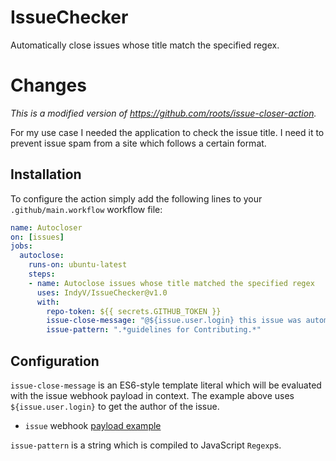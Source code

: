 # IssueChecker
Automatically close issues whose title match the specified regex.

# Changes
*This is a modified version of https://github.com/roots/issue-closer-action.*

For my use case I needed the application to check the issue title.
I need it to prevent issue spam from a site which follows a certain format.


## Installation

To configure the action simply add the following lines to your `.github/main.workflow` workflow file:

```yml
name: Autocloser
on: [issues]
jobs:
  autoclose:
    runs-on: ubuntu-latest
    steps:
    - name: Autoclose issues whose title matched the specified regex
      uses: IndyV/IssueChecker@v1.0
      with:
        repo-token: ${{ secrets.GITHUB_TOKEN }}
        issue-close-message: "@${issue.user.login} this issue was automatically closed because it matched a spam regex"
        issue-pattern: ".*guidelines for Contributing.*"
```

## Configuration

`issue-close-message` is an ES6-style template literal which will be evaluated with the issue
webhook payload in context. The example above uses `${issue.user.login}` to get the author of the issue.

* `issue` webhook [payload example](https://developer.github.com/v3/activity/events/types/#webhook-payload-example-15)

`issue-pattern` is a string which is compiled to JavaScript `Regexp`s.